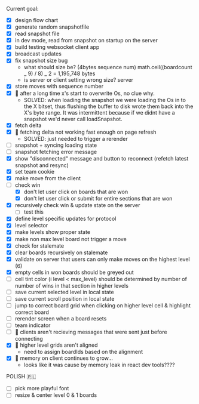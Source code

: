 Current goal:

- [x] design flow chart
- [x] generate random snapshotfile
- [x] read snapshot file
- [x] in dev mode, read from snapshot on startup on the server
- [x] build testing websocket client app
- [x] broadcast updates
- [x] fix snapshot size bug
  - what should size be? (4bytes sequence num) math.ceil((boardcount _ 9) / 8) _ 2 = 1,195,748 bytes
  - is server or client setting wrong size? server
- [x] store moves with sequence number
- [x] 🐞 after a long time x's start to overwrite Os, no clue why.
  - SOLVED: when loading the snapshot we were loading the Os in to the X bitset, thus flushing the buffer to disk wrote them back into the X's byte range. It was intermittent because if we didnt have a snapshot we'd never call loadSnapshot.
- [x] fetch delta
- [x] 🐞 fetching delta not working fast enough on page refresh
  - SOLVED: just needed to trigger a rerender
- [ ] snapshot + syncing loading state
- [ ] snapshot fetching error message
- [x] show "disconnected" message and button to reconnect (refetch latest snapshot and resync)
- [x] set team cookie
- [x] make move from the client
- [ ] check win
  - [x] don't let user click on boards that are won
  - [x] don't let user click or submit for entire sections that are won
- [x] recursively check win & update state on the server
  - [ ] test this
- [x] define level specific updates for protocol
- [x] level selector
- [x] make levels show proper state
- [x] make non max level board not trigger a move
- [x] check for stalemate
- [x] clear boards recursively on stalemate
- [x] validate on server that users can only make moves on the highest level (6)
- [x] empty cells in won boards should be greyed out
- [ ] cell tint color (i level < max_level) should be determined by number of number of wins in that section in higher levels
- [ ] save current selected level in local state
- [ ] save current scroll position in local state
- [ ] jump to correct board grid when clicking on higher level cell & highlight correct board
- [ ] rerender screen when a board resets
- [ ] team indicator
- [ ] 🐞 clients aren't recieving messages that were sent just before connecting
- [x] 🐞 higher level grids aren't aligned
  - need to assign boardIds based on the alignment
- [x] 🐞 memory on client continues to grow...
  - looks like it was cause by memory leak in react dev tools????

POLISH 🇵🇱

- [ ] pick more playful font
- [ ] resize & center level 0 & 1 boards
